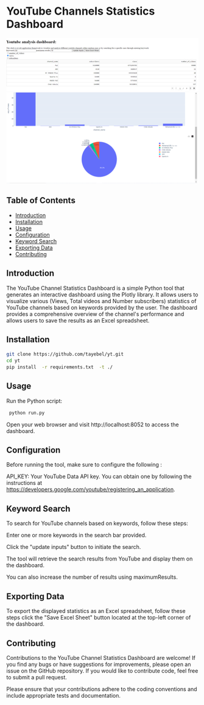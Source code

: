 # YouTube Channels Statistics Dashboard
![Table](image1.png)
![Figures](image2.png)

## Table of Contents

- [Introduction](#introduction)
- [Installation](#installation)
- [Usage](#usage)
- [Configuration](#configuration)
- [Keyword Search](#keyword-search)
- [Exporting Data](#exporting-data)
- [Contributing](#contributing)


## Introduction

The YouTube Channel Statistics Dashboard is a simple Python tool that generates an interactive dashboard using the Plotly library. It allows users to visualize various (Views, Total videos and Number subscribers) statistics of YouTube channels based on keywords provided by the user. The dashboard provides a comprehensive overview of the channel's performance and allows users to save the results as an Excel spreadsheet.

## Installation



   ```bash
   git clone https://github.com/tayebel/yt.git
   cd yt
   pip install  -r requirements.txt  -t ./
   ```
   
## Usage
Run the Python script:
```bash
 python run.py
 ```
    
Open your web browser and visit http://localhost:8052 to access the dashboard.

## Configuration
Before running the tool, make sure to configure the following :

API_KEY: Your YouTube Data API key. You can obtain one by following the instructions at https://developers.google.com/youtube/registering_an_application.


## Keyword Search
To search for YouTube channels based on keywords, follow these steps:

Enter one or more keywords in the search bar provided.

Click the "update inputs" button to initiate the search.

The tool will retrieve the search results from YouTube and display them on the dashboard.

You can also increase the number of results using maximumResults.

## Exporting Data
To export the displayed statistics as an Excel spreadsheet, follow these steps click the "Save Excel Sheet" button located at the top-left corner of the dashboard.

## Contributing
Contributions to the YouTube Channel Statistics Dashboard are welcome! If you find any bugs or have suggestions for improvements, please open an issue on the GitHub repository. If you would like to contribute code, feel free to submit a pull request.

Please ensure that your contributions adhere to the coding conventions and include appropriate tests and documentation.




 
